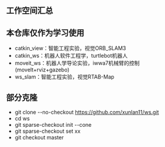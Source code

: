 ## 工作空间汇总
## 本仓库仅作为学习使用
- catkin_view：智能工程实验，视觉ORB_SLAM3
- catkin_ws：机器人软件工程学，turtlebot机器人
- moveit_ws：机器人学导论实验，iwwa7机械臂的控制(movelt+rviz+gazebo)
- ws_slam：智能工程实验，视觉RTAB-Map

## 部分克隆
- git clone --no-checkout https://github.com/xunlan11/ws.git
- cd ws
- git sparse-checkout init --cone
- git sparse-checkout set xx
- git checkout master
